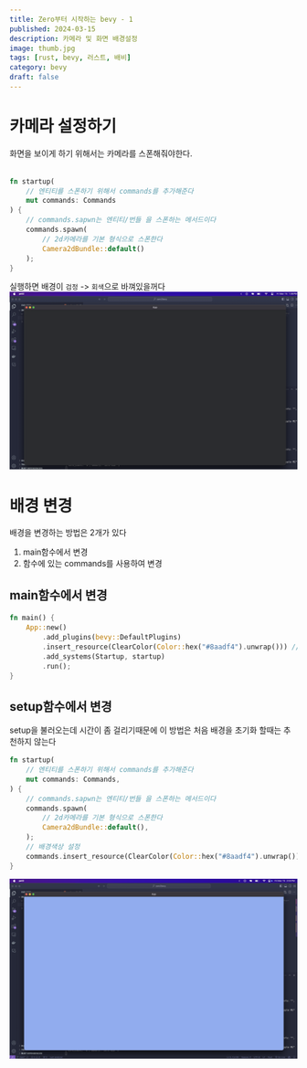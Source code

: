 ```yaml
---
title: Zero부터 시작하는 bevy - 1
published: 2024-03-15
description: 카메라 및 화면 배경설정
image: thumb.jpg
tags: [rust, bevy, 러스트, 배비]
category: bevy
draft: false
---
```


# 카메라 설정하기
화면을 보이게 하기 위해서는 카메라를 스폰해줘야한다.
```rs

fn startup(
    // 엔티티를 스폰하기 위해서 commands를 추가해준다
    mut commands: Commands
) {
    // commands.sapwn는 엔티티/번들 을 스폰하는 메서드이다
    commands.spawn(
        // 2d카메라를 기본 형식으로 스폰한다
        Camera2dBundle::default()
    );
}
```
실행하면 배경이 `검정` -> `회색`으로 바껴있을꺼다
![camera.png](camera.png)


# 배경 변경
배경을 변경하는 방법은 2개가 있다
1. main함수에서 변경
2. 함수에 있는 commands를 사용하여 변경

## main함수에서 변경
```rs
fn main() {
    App::new()
        .add_plugins(bevy::DefaultPlugins)
        .insert_resource(ClearColor(Color::hex("#8aadf4").unwrap())) // cLearColor라는것을 insert_resource를 사용하여 추가하면 배경색이 바뀐다
        .add_systems(Startup, startup)
        .run();
}
```

## setup함수에서 변경
setup을 불러오는데 시간이 좀 걸리기때문에 이 방법은 처음 배경을 초기화 할때는 추천하지 않는다
```rs
fn startup(
    // 엔티티를 스폰하기 위해서 commands를 추가해준다
    mut commands: Commands,
) {
    // commands.sapwn는 엔티티/번들 을 스폰하는 메서드이다
    commands.spawn(
        // 2d카메라를 기본 형식으로 스폰한다
        Camera2dBundle::default(),
    );
    // 배경색상 설정
    commands.insert_resource(ClearColor(Color::hex("#8aadf4").unwrap()))
}
```
![](bg-color.png)